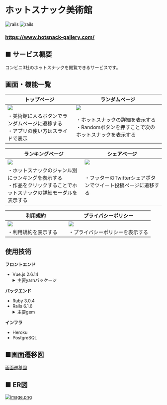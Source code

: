 # ホットスナック美術館  
![rails](https://img.shields.io/badge/Rails-v6.1.6-red)
![rails](https://img.shields.io/badge/Vue-v2.6.14-brightgreen)

### https://www.hotsnack-gallery.com/

## ■ サービス概要  
コンビニ3社のホットスナックを閲覧できるサービスです。

## 画面・機能一覧
| トップページ                                                          | ランダムページ                                                           |
| ------------------------------------------------------------------ | -------------------------------------------------------------------- |
| <img src="https://gyazo.com/9d96808a00f32dccc396a03c232ba240.png"> | <img src="https://gyazo.com/2442341e76214f17f05d2e45a447028b.png">   |
| ・美術館に入るボタンでランダムページに遷移する<br>・アプリの使い方はスライドで表示     | ・ホットスナックの詳細を表示する<br>・Randomボタンを押すことで次のホットスナックを表示する  |

| ランキングページ                                                       | シェアページ                                                            |
| ------------------------------------------------------------------ | -------------------------------------------------------------------- |
| <img src="https://gyazo.com/2481c65ab916f986dca5731e960af474.png"> | <img src="https://gyazo.com/6f088318a65dde9b388047bdea4e1ae1.png">   |
| ・ホットスナックのジャンル別にランキングを表示する<br>・作品をクリックすることでホットスナックの詳細モーダルを表示する | ・フッターのTwitterシェアボタンでツイート投稿ページに遷移する |

| 利用規約                                                            | プライバシーポリシー                                                       |
| ------------------------------------------------------------------ | -------------------------------------------------------------------- |
| <img src="https://gyazo.com/5e160cd7b4fbba747a6aaaadf6508fe4.png"> | <img src="https://gyazo.com/61fe9869df80c5370c80ee4002023f35.png">   |
| ・利用規約を表示する                                                   　| ・プライバシーポリシーを表示する                                              | 

## 使用技術
**フロントエンド**
<ul>
  <li>Vue.js 2.6.14</li>
  <details>
    <summary>主要yarnパッケージ</summary>
    <ul>
      <li><a href="https://github.com/vuetifyjs/vuetify">vuetify</a></li>
      <li><a href="https://github.com/vuejs/vue-router">vue-router</a></li>
      <li><a href="https://github.com/eslint/eslint">eslint</a></li>
    </ul>
  </deatails>
</ul>

**バックエンド**
<ul>
  <li>Ruby 3.0.4</li>
  <li>Rails 6.1.6</li>
  <details>
    <summary>主要gem</summary>
    <ul>
      <li><a href="https://github.com/kpumuk/meta-tags">meta-tags</a></li>
      <li><a href="https://github.com/zdennis/activerecord-import">activerecord-import</a></li>
      <li><a href="https://github.com/rubocop/rubocop">rubocop</a></li>
    </ul>
  </deatails>
</ul>
  
**インフラ**
- Heroku
- PostgreSQL

## ■画面遷移図  
[画面遷移図](https://www.figma.com/file/0GYR4hAqbkxiboaOHawOCs/View-only?node-id=0%3A1)

## ■ ER図
  [![image.png](https://i.gyazo.com/ecd7e7ed631730a07f896b044ba78ca1.png)](https://app.diagrams.net/#G1sYz-w-oDBOQSzUoUysFSrK26nGhCwPP6)
